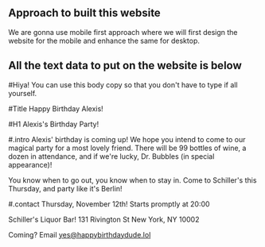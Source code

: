 ## Approach to built this website
We are gonna use mobile first approach where we will first design the website for the mobile and enhance the same for desktop.


## All the text data to put on the website is below
#Hiya! You can use this body copy so that you don't have to type if all yourself. 

#Title
Happy Birthday Alexis!

#H1
Alexis's Birthday Party!

#.intro
Alexis' birthday is coming up! We hope you intend to come to our magical party for a most lovely friend. There will be 99 bottles of wine, a dozen in attendance, and if we're lucky, Dr. Bubbles (in special appearance)!

You know when to go out, you know when to stay in. Come to Schiller's this Thursday, and party like it's Berlin! 
      
#.contact
Thursday, November 12th!
Starts promptly at 20:00

Schiller's Liquor Bar!
131 Rivington St
New York, NY 10002 

Coming? Email yes@happybirthdaydude.lol

